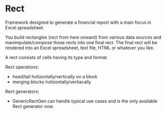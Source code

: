 # Rect

Framework designed to generate a financial report with a main focus in Excel spreadsheet.

You build rectangles (rect from here onward) from various data sources and manimpulate/compose those rects into one final rect.
The final rect will be rendered into an Excel spreadsheet, text file, HTML or whatever you like.
 
A rect consists of cells having its type and format.

Rect operations:

* head/tail holizontally/vertically on a block
* merging blocks holizontally/vertiacally

Rect generators:

* GenericRectGen can handle typical use cases and is the only available Rect generator now.
